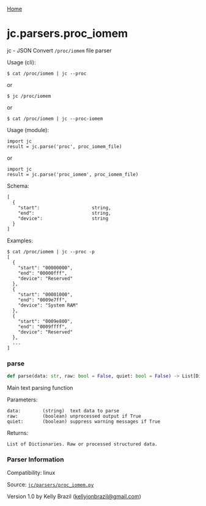 [Home](https://kellyjonbrazil.github.io/jc/)
<a id="jc.parsers.proc_iomem"></a>

# jc.parsers.proc_iomem

jc - JSON Convert `/proc/iomem` file parser

Usage (cli):

    $ cat /proc/iomem | jc --proc

or

    $ jc /proc/iomem

or

    $ cat /proc/iomem | jc --proc-iomem

Usage (module):

    import jc
    result = jc.parse('proc', proc_iomem_file)

or

    import jc
    result = jc.parse('proc_iomem', proc_iomem_file)

Schema:

    [
      {
        "start":                   string,
        "end":                     string,
        "device":                  string
      }
    ]

Examples:

    $ cat /proc/iomem | jc --proc -p
    [
      {
        "start": "00000000",
        "end": "00000fff",
        "device": "Reserved"
      },
      {
        "start": "00001000",
        "end": "0009e7ff",
        "device": "System RAM"
      },
      {
        "start": "0009e800",
        "end": "0009ffff",
        "device": "Reserved"
      },
      ...
    ]

<a id="jc.parsers.proc_iomem.parse"></a>

### parse

```python
def parse(data: str, raw: bool = False, quiet: bool = False) -> List[Dict]
```

Main text parsing function

Parameters:

    data:        (string)  text data to parse
    raw:         (boolean) unprocessed output if True
    quiet:       (boolean) suppress warning messages if True

Returns:

    List of Dictionaries. Raw or processed structured data.

### Parser Information
Compatibility:  linux

Source: [`jc/parsers/proc_iomem.py`](https://github.com/kellyjonbrazil/jc/blob/master/jc/parsers/proc_iomem.py)

Version 1.0 by Kelly Brazil (kellyjonbrazil@gmail.com)
